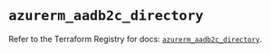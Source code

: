# `azurerm_aadb2c_directory`

Refer to the Terraform Registry for docs: [`azurerm_aadb2c_directory`](https://registry.terraform.io/providers/hashicorp/azurerm/4.23.0/docs/resources/aadb2c_directory).
